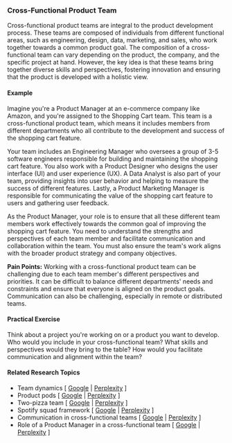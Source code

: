 ### Cross-Functional Product Team

Cross-functional product teams are integral to the product development process. These teams are composed of individuals from different functional areas, such as engineering, design, data, marketing, and sales, who work together towards a common product goal. The composition of a cross-functional team can vary depending on the product, the company, and the specific project at hand. However, the key idea is that these teams bring together diverse skills and perspectives, fostering innovation and ensuring that the product is developed with a holistic view.

#### Example

Imagine you're a Product Manager at an e-commerce company like Amazon, and you're assigned to the Shopping Cart team. This team is a cross-functional product team, which means it includes members from different departments who all contribute to the development and success of the shopping cart feature.

Your team includes an Engineering Manager who oversees a group of 3-5 software engineers responsible for building and maintaining the shopping cart feature. You also work with a Product Designer who designs the user interface (UI) and user experience (UX). A Data Analyst is also part of your team, providing insights into user behavior and helping to measure the success of different features. Lastly, a Product Marketing Manager is responsible for communicating the value of the shopping cart feature to users and gathering user feedback.

As the Product Manager, your role is to ensure that all these different team members work effectively towards the common goal of improving the shopping cart feature. You need to understand the strengths and perspectives of each team member and facilitate communication and collaboration within the team. You must also ensure the team's work aligns with the broader product strategy and company objectives.

**Pain Points:** Working with a cross-functional product team can be challenging due to each team member's different perspectives and priorities. It can be difficult to balance different departments' needs and constraints and ensure that everyone is aligned on the product goals. Communication can also be challenging, especially in remote or distributed teams.

#### Practical Exercise

Think about a project you're working on or a product you want to develop. Who would you include in your cross-functional team? What skills and perspectives would they bring to the table? How would you facilitate communication and alignment within the team?

#### Related Research Topics

- Team dynamics [ [Google](https://www.google.com/search?q=Team%20dynamics%20in%20product%20management) | [Perplexity](https://www.perplexity.ai/?q=Team%20dynamics%20in%20product%20management) ]
- Product pods [ [Google](https://www.google.com/search?q=Product%20pods%20in%20product%20management) | [Perplexity](https://www.perplexity.ai/?q=Product%20pods%20in%20product%20management) ]
- Two-pizza team [ [Google](https://www.google.com/search?q=Two-pizza%20team%20in%20product%20management) | [Perplexity](https://www.perplexity.ai/?q=Two-pizza%20team%20in%20product%20management) ]
- Spotify squad framework [ [Google](https://www.google.com/search?q=Spotify%20squad%20framework%20in%20product%20management) | [Perplexity](https://www.perplexity.ai/?q=Spotify%20squad%20framework%20in%20product%20management) ]
- Communication in cross-functional teams [ [Google](https://www.google.com/search?q=Communication%20in%20cross-functional%20teams%20in%20product%20management) | [Perplexity](https://www.perplexity.ai/?q=Communication%20in%20cross-functional%20teams%20in%20product%20management) ]
- Role of a Product Manager in a cross-functional team [ [Google](https://www.google.com/search?q=Role%20of%20a%20Product%20Manager%20in%20a%20cross-functional%20team%20in%20product%20management) | [Perplexity](https://www.perplexity.ai/?q=Role%20of%20a%20Product%20Manager%20in%20a%20cross-functional%20team%20in%20product%20management) ]


